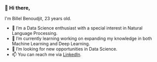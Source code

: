 ### 👋 Hi there,
I'm Billel Benoudjit, 23 years old.

- 👀 I’m a Data Science enthusiast with a special interest in Natural Language Processing.
- 🌱 I’m currently learning working on expanding my knowledge in both Machine Learning and Deep Learning.
- 🔭 I’m looking for new opportunities in Data Science.
- 📫 You can reach me via [LinkedIn](https://www.linkedin.com/in/billel-benoudjit/).

<!---
BillelBenoudjit/BillelBenoudjit is a ✨ special ✨ repository because its `README.md` (this file) appears on your GitHub profile.
You can click the Preview link to take a look at your changes.
--->
